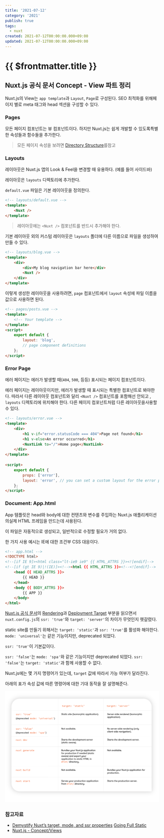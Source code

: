 ```yaml
---
title: '2021-07-12'
category: '2021'
publish: true
tags:
  - nuxt
created: 2021-07-12T00:00:00.000+09:00
updated: 2021-07-12T00:00:00.000+09:00
---
```


# {{ $frontmatter.title }}

## Nuxt.js 공식 문서 Concept - View 파트 정리

Nuxt.js의 View는 `app template`과 `Layout`, `Page`로 구성된다. SEO 최적화를 위해페이지 별로 meta 태그와 head 섹션을 구성할 수 있다.

### Pages

모든 페이지 컴포넌트는 뷰 컴포넌트이다. 하지만 Nuxt.js는 쉽게 개발할 수 있도록특별한 속성들과 함수들을 추가한다.

> 모든 페이지 속성을 보려면 [Directory Structure](https://nuxtjs.org/docs/2.x/directory-structure/pages)를참고

### Layouts

레이아웃은 Nuxt.js 앱의 Look & Feel을 변경할 때 유용하다. (예를 들어 사이드바)

레이아웃은 `layouts` 디렉토리에 추가한다.

`default.vue` 파일은 기본 레이아웃을 정의한다.

```html
<!-- layouts/default.vue -->
<template>
	<Nuxt />
</template>
```

> 레이아웃에는 `<Nuxt />` 컴포넌트를 반드시 추가해야 한다.

기본 레이아웃 외의 커스텀 레이아웃은 `layouts` 폴더에 다른 이름으로 파일을 생성하여 만들 수 있다.

```html
<!-- layouts/blog.vue -->
<template>
	<div>
		<div>My blog navigation bar here</div>
		<Nuxt />
	</div>
</template>
```

이렇게 생성한 레이아웃을 사용하려면, `page` 컴포넌트에서 `layout` 속성에 파일 이름을 값으로 사용하면 된다.

```html
<!-- pages/posts.vue -->
<template>
	<!-- Your template -->
</template>
<script>
	export default {
		layout: 'blog',
		// page component definitions
	};
</script>
```

### Error Page

에러 페이지는 에러가 발생할 때(`404`, `500`, 등등) 표시되는 페이지 컴포넌트이다.

에러 페이지는 레이아웃이지만, 에러가 발생할 때 표시되는 특별한 컴포넌트로 봐야한다. 따라서 다른 레이아웃 컴포넌트와 달리 `<Nuxt />` 컴포넌트를 포함해선 안되고 , `layouts` 디렉토리에 위치해야 한다. 다른 페이지 컴포넌트처럼 다른 레이아웃을사용할 수 있다.

```html
<!-- layouts/error.vue -->
<template>
	<div>
		<h1 v-if="error.statusCode === 404">Page not found</h1>
		<h1 v-else>An error occurred</h1>
		<NuxtLink to="/">Home page</NuxtLink>
	</div>
</template>

<script>
	export default {
		props: ['error'],
		layout: 'error', // you can set a custom layout for the error page
	};
</script>
```

### Document: App.html

App 템플릿은 head와 body에 대한 컨텐츠와 변수를 주입하는 Nuxt.js 애플리케이션의실제 HTML 프레임을 만드는데 사용된다.

이 파일은 자동적으로 생성되고, 일반적으로 수정할 필요가 거의 없다.

한 가지 사용 예시는 IE에 대한 조건부 CSS 대응이다.

```html
<!-- app.html -->
<!DOCTYPE html>
<!--[if IE 9]><html class="lt-ie9 ie9" {{ HTML_ATTRS }}><![endif]-->
<!--[if (gt IE 9)|!(IE)]><!--><html {{ HTML_ATTRS }}><!--<![endif]-->
	<head {{ HEAD_ATTRS }}>
		{{ HEAD }}
	</head>
	<body {{ BODY_ATTRS }}>
		{{ APP }}
	</body>
</html>
```

[Nuxt.js 공식 문서](https://nuxtjs.org)의 [Rendering](https://nuxtjs.org/docs/2.x/features/rendering-modes)과 [Deployment Target](https://nuxtjs.org/docs/2.x/features/deployment-targets) 부분을 읽으면서 `nuxt.config.js`의 `ssr: 'true'`와 `target: 'server'`의 차이가 무엇인지 헷갈렸다.

static site를 만들기 위해서는 `target: 'static'`과 `ssr: 'true'`를 활성화 해야한다. `mode: 'universal'`는 같은 기능이지만, deprecated 되었다.

`ssr: 'true'`이 기본값이다.

`ssr: 'false'`는 `mode: 'spa'`와 같은 기능이지만 deprecated 되었다. `ssr: 'false'`는 `target: 'static'`과 함께 사용할 수 없다.

Nuxt.js에는 몇 가지 명령어가 있는데, `target` 값에 따라서 가능 여부가 달라진다.

아래의 표가 속성 값에 따른 명령어에 대한 기대 동작을 잘 설명해준다.

![2021-07-12-image-0](./images/2021-07-12-image-0.png)

### 참고자료

- [Demystify Nuxtʼs target, mode, and ssr properties](https://kontent.ai/blog/demystify-nuxt-target-mode-and-ssr-properties) [Going Full Static](https://nuxtjs.org/blog/going-full-static)
- [Nuxt.js - Concept/Views](https://nuxtjs.org/docs/2.x/concepts/views)
